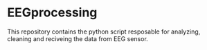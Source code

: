 # EEGprocessing
This repository contains the python script resposable for analyzing, cleaning and reciveing the data from EEG sensor.
